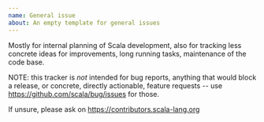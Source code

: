 ```yaml
---
name: General issue
about: An empty template for general issues
---
```

Mostly for internal planning of Scala development, also for tracking less concrete ideas for improvements, long running tasks, 
maintenance of the code base.

NOTE: this tracker is *not* intended for bug reports, anything that would block a release, 
or concrete, directly actionable, feature requests -- use https://github.com/scala/bug/issues for those.

If unsure, please ask on https://contributors.scala-lang.org
